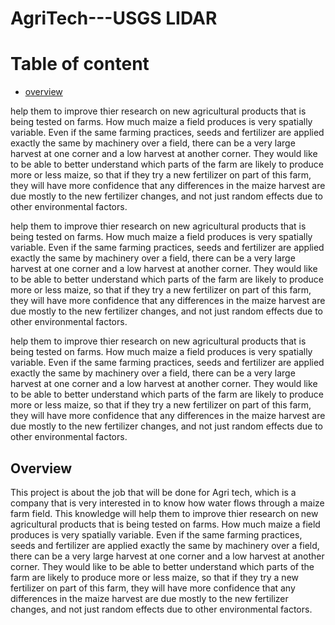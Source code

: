 # AgriTech---USGS LIDAR
# Table of content
* [overview](#overview)

help them to improve thier research on new agricultural products that is being tested on farms. How much maize a field produces is very spatially variable. Even if the same farming practices, seeds and fertilizer are applied exactly the same by machinery over a field, there can be a very large harvest at one corner and a low harvest at another corner.  They would like to be able to better understand which parts of the farm are likely to produce more or less maize, so that if they try a new fertilizer on part of this farm, they will have more confidence that any differences in the maize harvest are due mostly to the new fertilizer changes, and not just random effects due to other environmental factors.  

help them to improve thier research on new agricultural products that is being tested on farms. How much maize a field produces is very spatially variable. Even if the same farming practices, seeds and fertilizer are applied exactly the same by machinery over a field, there can be a very large harvest at one corner and a low harvest at another corner.  They would like to be able to better understand which parts of the farm are likely to produce more or less maize, so that if they try a new fertilizer on part of this farm, they will have more confidence that any differences in the maize harvest are due mostly to the new fertilizer changes, and not just random effects due to other environmental factors.  

help them to improve thier research on new agricultural products that is being tested on farms. How much maize a field produces is very spatially variable. Even if the same farming practices, seeds and fertilizer are applied exactly the same by machinery over a field, there can be a very large harvest at one corner and a low harvest at another corner.  They would like to be able to better understand which parts of the farm are likely to produce more or less maize, so that if they try a new fertilizer on part of this farm, they will have more confidence that any differences in the maize harvest are due mostly to the new fertilizer changes, and not just random effects due to other environmental factors.  

## Overview
This project is about the job that will be done for Agri tech, which is a company that is very interested in to know how water flows through a maize farm field. This knowledge will help them to improve thier research on new agricultural products that is being tested on farms. How much maize a field produces is very spatially variable. Even if the same farming practices, seeds and fertilizer are applied exactly the same by machinery over a field, there can be a very large harvest at one corner and a low harvest at another corner.  They would like to be able to better understand which parts of the farm are likely to produce more or less maize, so that if they try a new fertilizer on part of this farm, they will have more confidence that any differences in the maize harvest are due mostly to the new fertilizer changes, and not just random effects due to other environmental factors.  
